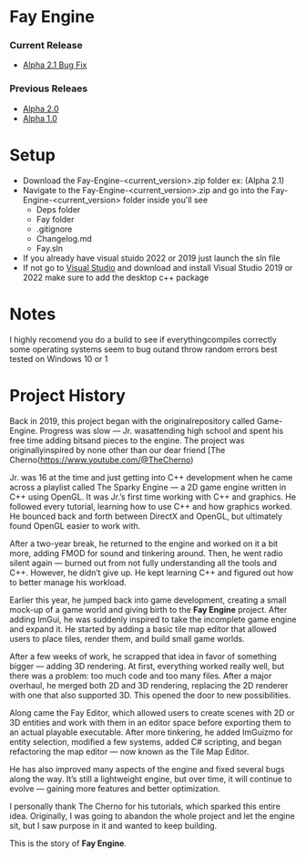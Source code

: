 # Fay Engine

### Current Release
 - [Alpha 2.1 Bug Fix](https://github.com/Roberto341/Fay-Engine/tree/a.2.1)
### Previous Releaes
- [Alpha 2.0](https://github.com/Roberto341/Fay-Engine/tree/a.2.0)
- [Alpha 1.0](https://github.com/Roberto341/Fay-Engine/tree/a.1.0)
# Setup
- Download the Fay-Engine-<current_version>.zip folder ex: (Alpha 2.1)
- Navigate to the Fay-Engine-<current_version>.zip and go into the Fay-Engine-<current_version> folder inside you'll see
    - Deps folder
    - Fay folder
    - .gitignore
    - Changelog.md
    - Fay.sln
- If you already have visual stuido 2022 or 2019 just launch the sln file
- If not go to [Visual Studio](https://visualstudio.microsoft.com/) and download and install Visual Studio 2019 or 2022 make sure to add the desktop c++ package

# Notes
I highly recomend you do a build to see if everythingcompiles correctly some operating systems seem to bug outand throw random errors best tested on Windows 10 or 1

# Project History
Back in 2019, this project began with the originalrepository called Game-Engine. Progress was slow — Jr. wasattending high school and spent his free time adding bitsand pieces to the engine. The project was originallyinspired by none other than our dear friend [The Cherno(https://www.youtube.com/@TheCherno)

Jr. was 16 at the time and just getting into C++ development when he came across a playlist called The Sparky Engine — a 2D game engine written in C++ using OpenGL. It was Jr.’s first time working with C++ and graphics. He followed every tutorial, learning how to use C++ and how graphics worked. He bounced back and forth between DirectX and OpenGL, but ultimately found OpenGL easier to work with.

After a two-year break, he returned to the engine and worked on it a bit more, adding FMOD for sound and tinkering around. Then, he went radio silent again — burned out from not fully understanding all the tools and C++. However, he didn’t give up. He kept learning C++ and figured out how to better manage his workload.

Earlier this year, he jumped back into game development, creating a small mock-up of a game world and giving birth to the **Fay Engine** project. After adding ImGui, he was suddenly inspired to take the incomplete game engine and expand it. He started by adding a basic tile map editor that allowed users to place tiles, render them, and build small game worlds.

After a few weeks of work, he scrapped that idea in favor of something bigger — adding 3D rendering. At first, everything worked really well, but there was a problem: too much code and too many files. After a major overhaul, he merged both 2D and 3D rendering, replacing the 2D renderer with one that also supported 3D. This opened the door to new possibilities.

Along came the Fay Editor, which allowed users to create scenes with 2D or 3D entities and work with them in an editor space before exporting them to an actual playable executable. After more tinkering, he added ImGuizmo for entity selection, modified a few systems, added C# scripting, and began refactoring the map editor — now known as the Tile Map Editor.

He has also improved many aspects of the engine and fixed several bugs along the way. It’s still a lightweight engine, but over time, it will continue to evolve — gaining more features and better optimization.

I personally thank The Cherno for his tutorials, which sparked this entire idea. Originally, I was going to abandon the whole project and let the engine sit, but I saw purpose in it and wanted to keep building.

This is the story of **Fay Engine**.
